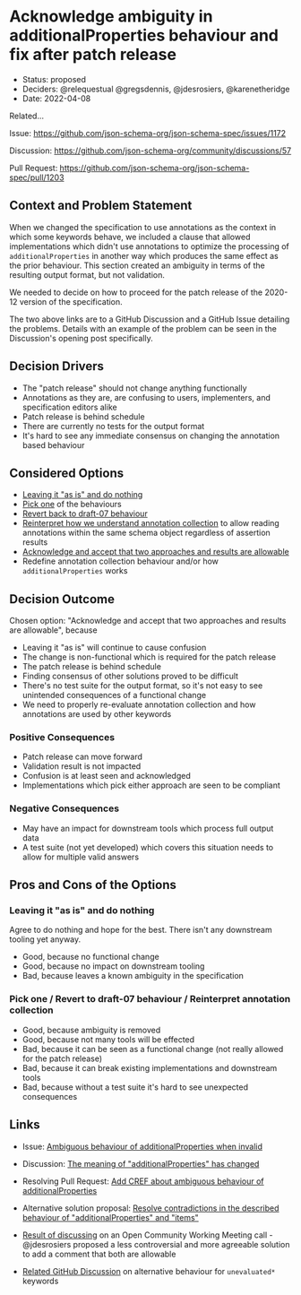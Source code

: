 # Acknowledge ambiguity in additionalProperties behaviour and fix after patch release

* Status: proposed
* Deciders: @relequestual @gregsdennis, @jdesrosiers, @karenetheridge
* Date:  2022-04-08

Related...

Issue: https://github.com/json-schema-org/json-schema-spec/issues/1172

Discussion: https://github.com/json-schema-org/community/discussions/57

Pull Request: https://github.com/json-schema-org/json-schema-spec/pull/1203

## Context and Problem Statement

When we changed the specification to use annotations as the context in which some keywords behave, we included a clause that allowed implementations which didn't use annotations to optimize the processing of `additionalProperties` in another way which produces the same effect as the prior behaviour.
This section created an ambiguity in terms of the resulting output format, but not validation.

We needed to decide on how to proceed for the patch release of the 2020-12 version of the specification.

The two above links are to a GitHub Discussion and a GitHub Issue detailing the problems.
Details with an example of the problem can be seen in the Discussion's opening post specifically.

## Decision Drivers <!-- optional -->

* The "patch release" should not change anything functionally
* Annotations as they are, are confusing to users, implementers, and specification editors alike
* Patch release is behind schedule
* There are currently no tests for the output format
* It's hard to see any immediate consensus on changing the annotation based behaviour

## Considered Options

* [Leaving it "as is" and do nothing](https://github.com/json-schema-org/community/discussions/57#discussioncomment-1413777)
* [Pick one](https://github.com/json-schema-org/community/discussions/57#discussioncomment-1416683) of the behaviours
* [Revert back to draft-07 behaviour](https://github.com/json-schema-org/community/discussions/57#discussioncomment-1453723)
* [Reinterpret how we understand annotation collection](https://github.com/json-schema-org/json-schema-spec/issues/1172#issuecomment-1049686478) to allow reading annotations within the same schema object regardless of assertion results
* [Acknowledge and accept that two approaches and results are allowable](https://github.com/json-schema-org/community/issues/161#issue-1173742930)
* Redefine annotation collection behaviour and/or how `additionalProperties` works

## Decision Outcome

Chosen option: "Acknowledge and accept that two approaches and results are allowable", because

* Leaving it "as is" will continue to cause confusion
* The change is non-functional which is required for the patch release
* The patch release is behind schedule
* Finding consensus of other solutions proved to be difficult
* There's no test suite for the output format, so it's not easy to see unintended consequences of a functional change
* We need to properly re-evaluate annotation collection and how annotations are used by other keywords

### Positive Consequences

* Patch release can move forward
* Validation result is not impacted
* Confusion is at least seen and acknowledged
* Implementations which pick either approach are seen to be compliant

### Negative Consequences

* May have an impact for downstream tools which process full output data
* A test suite (not yet developed) which covers this situation needs to allow for multiple valid answers

## Pros and Cons of the Options

### Leaving it "as is" and do nothing

Agree to do nothing and hope for the best. There isn't any downstream tooling yet anyway.

* Good, because no functional change
* Good, because no impact on downstream tooling
* Bad, because leaves a known ambiguity in the specification

### Pick one / Revert to draft-07 behaviour / Reinterpret annotation collection

* Good, because ambiguity is removed
* Good, because not many tools will be effected
* Bad, because it can be seen as a functional change (not really allowed for the patch release)
* Bad, because it can break existing implementations and downstream tools
* Bad, because without a test suite it's hard to see unexpected consequences

## Links

* Issue: [Ambiguous behaviour of additionalProperties when invalid](https://github.com/json-schema-org/json-schema-spec/issues/1172)
* Discussion: [The meaning of "additionalProperties" has changed](https://github.com/json-schema-org/community/discussions/57)
* Resolving Pull Request: [Add CREF about ambiguous behaviour of additionalProperties](https://github.com/json-schema-org/json-schema-spec/pull/1203)
* Alternative solution proposal: [Resolve contradictions in the described behaviour of "additionalProperties" and "items"](https://github.com/json-schema-org/json-schema-spec/pull/1154)

* [Result of discussing](https://github.com/json-schema-org/json-schema-spec/issues/1172#issuecomment-1063962900) on an Open Community Working Meeting call - @jdesrosiers proposed a less controversial and more agreeable solution to add a comment that both are allowable
* [Related GitHub Discussion](https://github.com/json-schema-org/community/discussions/67) on alternative behaviour for `unevaluated*` keywords

